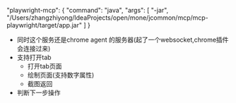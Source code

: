 "playwright-mcp": {
"command": "java",
"args": [
"-jar",
"/Users/zhangzhiyong/IdeaProjects/open/mone/jcommon/mcp/mcp-playwright/target/app.jar"
]
}



+ 同时这个服务还是chrome agent 的服务器(起了一个websocket,chrome插件会连接过来)
+ 支持打开tab
  + 打开tab页面
  + 绘制页面(支持数字属性)
  + 截图返回
+ 判断下一步操作